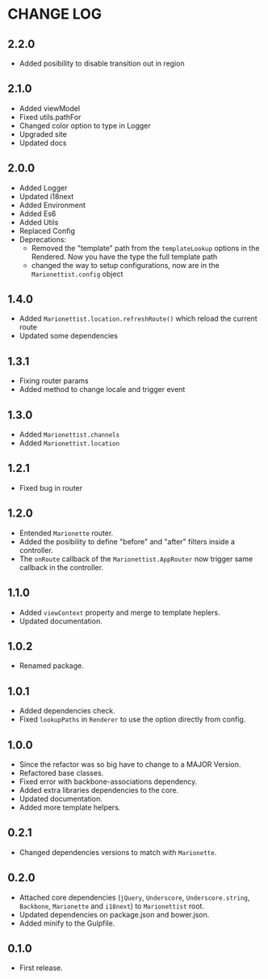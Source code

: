 # CHANGE LOG

## 2.2.0

* Added posibility to disable transition out in region

## 2.1.0

* Added viewModel
* Fixed utils.pathFor
* Changed color option to type in Logger
* Upgraded site
* Updated docs

## 2.0.0

* Added Logger
* Updated i18next
* Added Environment
* Added Es6
* Added Utils
* Replaced Config
* Deprecations:
  * Removed the "template" path from the `templateLookup` options in the Rendered. Now you have the type the full template path
  * changed the way to setup configurations, now are in the `Marionettist.config` object

## 1.4.0

* Added `Marionettist.location.refreshRoute()` which reload the current route
* Updated some dependencies



## 1.3.1

* Fixing router params
* Added method to change locale and trigger event

## 1.3.0

* Added `Marionettist.channels`
* Added `Marionettist.location`

## 1.2.1

* Fixed bug in router

## 1.2.0

* Entended `Marionette` router.
* Added the posibility to define "before" and "after" filters inside a controller.
* The `onRoute` callback of the `Marionettist.AppRouter` now trigger same callback in the controller.

## 1.1.0

* Added `viewContext` property and  merge to template heplers.
* Updated documentation.

## 1.0.2

* Renamed package.

## 1.0.1

* Added dependencies check.
* Fixed `lookupPaths` in `Renderer` to use the option directly from config.

## 1.0.0

* Since the refactor was so big have to change to a MAJOR Version.
* Refactored base classes.
* Fixed error with backbone-associations dependency.
* Added extra libraries dependencies to the core.
* Updated documentation.
* Added more template helpers.

## 0.2.1

* Changed dependencies versions to match with `Marionette`.

## 0.2.0

* Attached core dependencies (`jQuery`, `Underscore`, `Underscore.string`, `Backbone`, `Marionette` and `i18next`) to `Marionettist` root.
* Updated dependencies on package.json and bower.json.
* Added minify to the Gulpfile.

## 0.1.0

* First release.
